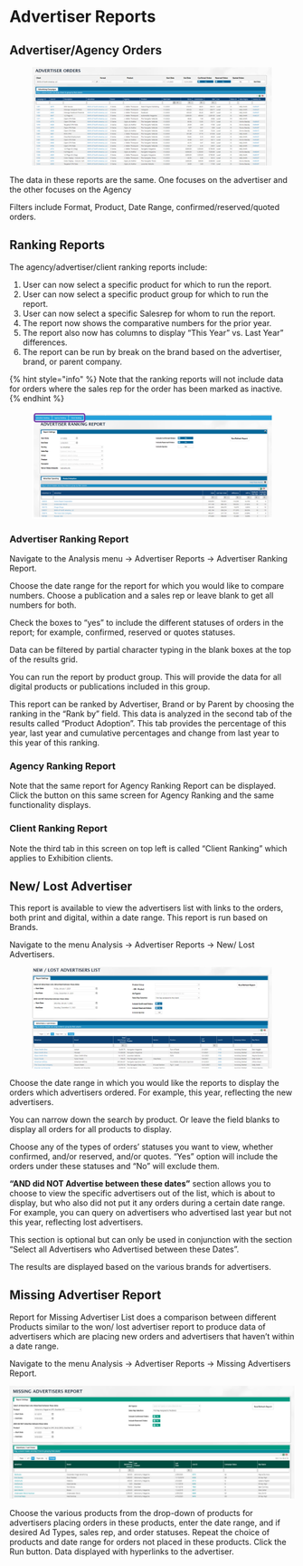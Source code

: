 # Advertiser Reports

## Advertiser/Agency Orders

<figure><img src="../../../.gitbook/assets/image (1250).png" alt=""><figcaption></figcaption></figure>

The data in these reports are the same. One focuses on the advertiser and the other focuses on the Agency

Filters include Format, Product, Date Range, confirmed/reserved/quoted orders.

## Ranking Reports <a href="#_toc121381213" id="_toc121381213"></a>

The agency/advertiser/client ranking reports include:

1. User can now select a specific product for which to run the report.
2. User can now select a specific product group for which to run the report.
3. User can now select a specific Salesrep for whom to run the report.
4. The report now shows the comparative numbers for the prior year.
5. The report also now has columns to display “This Year” vs. Last Year” differences.
6. The report can be run by break on the brand based on the advertiser, brand, or parent company.

{% hint style="info" %}
Note that the ranking reports will not include data for orders where the sales rep for the order has been marked as inactive.
{% endhint %}

<figure><img src="../../../.gitbook/assets/image (237).png" alt=""><figcaption></figcaption></figure>

### Advertiser Ranking Report <a href="#_toc121381214" id="_toc121381214"></a>

Navigate to the Analysis menu -> Advertiser Reports -> Advertiser Ranking Report.

Choose the date range for the report for which you would like to compare numbers. Choose a publication and a sales rep or leave blank to get all numbers for both.

Check the boxes to “yes” to include the different statuses of orders in the report; for example, confirmed, reserved or quotes statuses.

Data can be filtered by partial character typing in the blank boxes at the top of the results grid.

You can run the report by product group. This will provide the data for all digital products or publications included in this group.

This report can be ranked by Advertiser, Brand or by Parent by choosing the ranking in the “Rank by” field. This data is analyzed in the second tab of the results called “Product Adoption”. This tab provides the percentage of this year, last year and cumulative percentages and change from last year to this year of this ranking.

### Agency Ranking Report <a href="#_toc121381215" id="_toc121381215"></a>

Note that the same report for Agency Ranking Report can be displayed. Click the button on this same screen for Agency Ranking and the same functionality displays.

### Client Ranking Report <a href="#_toc121381216" id="_toc121381216"></a>

Note the third tab in this screen on top left is called “Client Ranking” which applies to Exhibition clients.

## New/ Lost Advertiser <a href="#_toc121381217" id="_toc121381217"></a>

This report is available to view the advertisers list with links to the orders, both print and digital, within a date range. This report is run based on Brands.

Navigate to the menu Analysis -> Advertiser Reports -> New/ Lost Advertisers.

<figure><img src="../../../.gitbook/assets/image (1462).png" alt=""><figcaption></figcaption></figure>

Choose the date range in which you would like the reports to display the orders which advertisers ordered. For example, this year, reflecting the new advertisers.

You can narrow down the search by product. Or leave the field blanks to display all orders for all products to display.

Choose any of the types of orders’ statuses you want to view, whether confirmed, and/or reserved, and/or quotes. “Yes” option will include the orders under these statuses and “No” will exclude them.

**“AND did NOT Advertise between these dates”** section allows you to choose to view the specific advertisers out of the list, which is about to display, but who also did not put it any orders during a certain date range. For example, you can query on advertisers who advertised last year but not this year, reflecting lost advertisers.

This section is optional but can only be used in conjunction with the section “Select all Advertisers who Advertised between these Dates”.

The results are displayed based on the various brands for advertisers.

## Missing Advertiser Report <a href="#_toc121381218" id="_toc121381218"></a>

Report for Missing Advertiser List does a comparison between different Products similar to the won/ lost advertiser report to produce data of advertisers which are placing new orders and advertisers that haven’t within a date range.

Navigate to the menu Analysis -> Advertiser Reports -> Missing Advertisers Report.

![](<../../../.gitbook/assets/2 (29).png>)

Choose the various products from the drop-down of products for advertisers placing orders in these products, enter the date range, and if desired Ad Types, sales rep, and order statuses. Repeat the choice of products and date range for orders not placed in these products. Click the Run button. Data displayed with hyperlinks to the advertiser.
